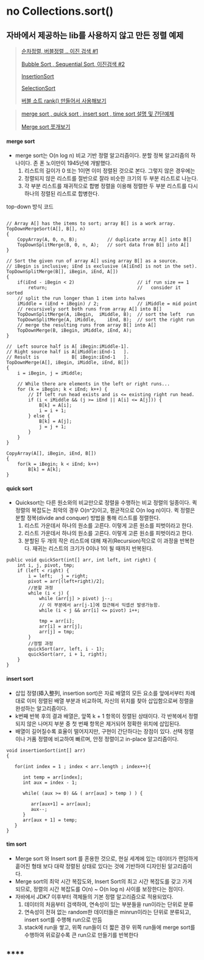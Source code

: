 # no Collections.sort\(\)

## 자바에서 제공하는 lib를 사용하지 않고 만든 정렬 예제

> [ 순차정렬, 버블정렬 ..  이진 검색 \#1](http://cafe.daum.net/OakHouse/SZL4/261)
>
> [Bubble Sort , Sequential Sort, 이진검색 \#2](http://cafe.daum.net/OakHouse/SZL4/259)
>
>  [InsertionSort ](http://cafe.daum.net/OakHouse/MzQX/214)
>
> [SelectionSort](http://cafe.daum.net/OakHouse/MzQX/209) 
>
> [버블 소트 rank\(\) 만들어서 사용해보기](http://cafe.daum.net/OakHouse/JafA/9)

> [merge sort , quick sort , insert sort , time sort 설명 및  간단예제](http://cafe.daum.net/OakHouse/SZL4/296)
>
> [Merge sort 쪼개보기 ](http://cafe.daum.net/OakHouse/SZL4/294)

#### merge sort

* merge sort는 O\(n log n\) 비교 기반 정렬 알고리즘이다. 분할 정복 알고리즘의 하나이다. 존 폰 노이만이 1945년에 개발했다.
  1. 리스트의 길이가 0 또는 1이면 이미 정렬된 것으로 본다. 그렇지 않은 경우에는
  2. 정렬되지 않은 리스트를 절반으로 잘라 비슷한 크기의 두 부분 리스트로 나눈다.
  3. 각 부분 리스트를 재귀적으로 합병 정렬을 이용해 정렬한 두 부분 리스트를 다시 하나의 정렬된 리스트로 합병한다.

top-down 방식 코드

```text

// Array A[] has the items to sort; array B[] is a work array.
TopDownMergeSort(A[], B[], n)
{
    CopyArray(A, 0, n, B);           // duplicate array A[] into B[]
    TopDownSplitMerge(B, 0, n, A);   // sort data from B[] into A[]
}

// Sort the given run of array A[] using array B[] as a source.
// iBegin is inclusive; iEnd is exclusive (A[iEnd] is not in the set).
TopDownSplitMerge(B[], iBegin, iEnd, A[])
{
    if(iEnd - iBegin < 2)                       // if run size == 1
        return;                                 //   consider it sorted
    // split the run longer than 1 item into halves
    iMiddle = (iEnd + iBegin) / 2;              // iMiddle = mid point
    // recursively sort both runs from array A[] into B[]
    TopDownSplitMerge(A, iBegin,  iMiddle, B);  // sort the left  run
    TopDownSplitMerge(A, iMiddle,    iEnd, B);  // sort the right run
    // merge the resulting runs from array B[] into A[]
    TopDownMerge(B, iBegin, iMiddle, iEnd, A);
}

//  Left source half is A[ iBegin:iMiddle-1].
// Right source half is A[iMiddle:iEnd-1   ].
// Result is            B[ iBegin:iEnd-1   ].
TopDownMerge(A[], iBegin, iMiddle, iEnd, B[])
{
    i = iBegin, j = iMiddle;

    // While there are elements in the left or right runs...
    for (k = iBegin; k < iEnd; k++) {
        // If left run head exists and is <= existing right run head.
        if (i < iMiddle && (j >= iEnd || A[i] <= A[j])) {
            B[k] = A[i];
            i = i + 1;
        } else {
            B[k] = A[j];
            j = j + 1;
        }
    }
}

CopyArray(A[], iBegin, iEnd, B[])
{
    for(k = iBegin; k < iEnd; k++)
        B[k] = A[k];
}

```

#### quick sort

* Quicksort는 다른 원소와의 비교만으로 정렬을 수행하는 비교 정렬의 일종이다. 퀵 정렬의 복잡도는 최악의 경우 O\(n^2\)이고, 평균적으로 O\(n log n\)이다. 퀵 정렬은 분할 정복\(divide and conquer\) 방법을 통해 리스트를 정렬한다.
  1. 리스트 가운데서 하나의 원소를 고른다. 이렇게 고른 원소를 피벗이라고 한다.
  2. 리스트 가운데서 하나의 원소를 고른다. 이렇게 고른 원소를 피벗이라고 한다.
  3. 분할된 두 개의 작은 리스트에 대해 재귀\(Recursion\)적으로 이 과정을 반복한다. 재귀는 리스트의 크기가 0이나 1이 될 때까지 반복된다.

```text
public void quickSort(int[] arr, int left, int right) {
    int i, j, pivot, tmp;
    if (left < right) {
        i = left;   j = right;
        pivot = arr[(left+right)/2];
        //분할 과정
        while (i < j) {
            while (arr[j] > pivot) j--;
            // 이 부분에서 arr[j-1]에 접근해서 익셉션 발생가능함.
            while (i < j && arr[i] <= pivot) i++;

            tmp = arr[i];
            arr[i] = arr[j];
            arr[j] = tmp;
        }
        //정렬 과정
        quickSort(arr, left, i - 1);
        quickSort(arr, i + 1, right);
    }
}
```

#### insert sort

* 삽입 정렬\(揷入整列, insertion sort\)은 자료 배열의 모든 요소를 앞에서부터 차례대로 이미 정렬된 배열 부분과 비교하여, 자신의 위치를 찾아 삽입함으로써 정렬을 완성하는 알고리즘이다.
* k번째 반복 후의 결과 배열은, 앞쪽 k + 1 항목이 정렬된 상태이다. 각 반복에서 정렬되지 않은 나머지 부분 중 첫 번째 항목은 제거되어 정확한 위치에 삽입된다.
* 배열이 길어질수록 효율이 떨어지지만, 구현이 간단하다는 장점이 있다. 선택 정렬이나 거품 정렬에 비교하여 빠르며, 안정 정렬이고 in-place 알고리즘이다.

```text
void insertionSort(int[] arr)
{

   for(int index = 1 ; index < arr.length ; index++){

      int temp = arr[index];
      int aux = index - 1;

      while( (aux >= 0) && ( arr[aux] > temp ) ) {

         arr[aux+1] = arr[aux];
         aux--;
      }
      arr[aux + 1] = temp;
   }
}
```

#### tim sort

* Merge sort 와 Insert sort 를 혼용한 것으로, 현실 세계에 있는 데이터가 랜덤하게 흩어진 형태 보다 대략 정렬된 상태로 있다는 것에 기반하여 디자인된 알고리즘이다.
* Merge sort의 최악 시간 복잡도와, Insert Sort의 최고 시간 복잡도를 갖고 가게 되므로, 정렬의 시간 복잡도를 O\(n\) ~ O\(n log n\) 사이를 보장한다는 점이다.
* 자바에서 JDK7 이후부터 객체들의 기본 정렬 알고리즘으로 적용되었다.
  1. 데이터의 처음부터 검색하여, 연속성이 있는 부분들을 run이라는 단위로 분류
  2. 연속성이 전혀 없는 random한 데이터들은 minrun이라는 단위로 분류되고, insert sort를 수행해 run으로 만듬
  3. stack에 run을 쌓고, 위쪽 run들이 더 짧은 경우 위쪽 run들에 merge sort를 수행하여 위로갈수록 큰 run으로 만들기를 반복한다



## \*\*\*\*

